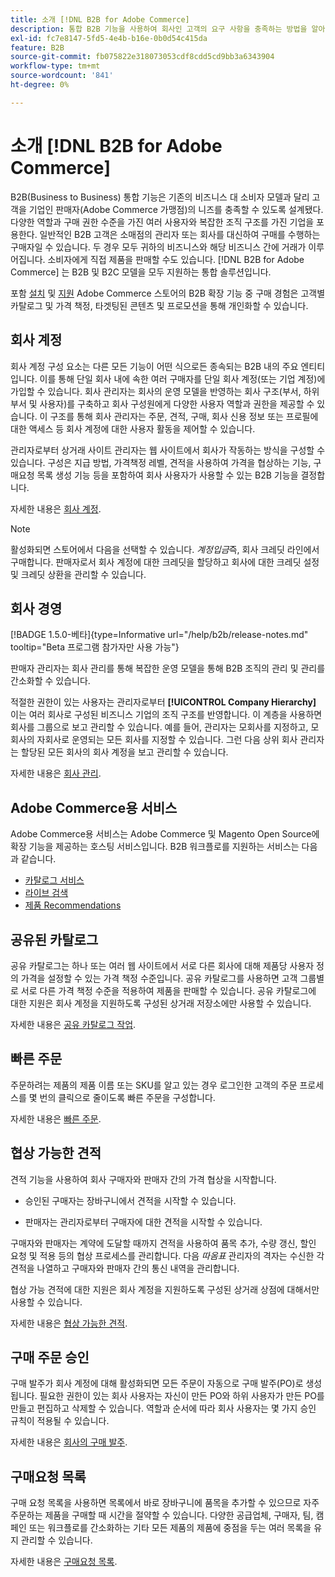 ```yaml
---
title: 소개 [!DNL B2B for Adobe Commerce]
description: 통합 B2B 기능을 사용하여 회사인 고객의 요구 사항을 충족하는 방법을 알아봅니다.
exl-id: fc7e8147-5fd5-4e4b-b16e-0b0d54c415da
feature: B2B
source-git-commit: fb075822e318073053cdf8cdd5cd9bb3a6343904
workflow-type: tm+mt
source-wordcount: '841'
ht-degree: 0%

---
```


# 소개 [!DNL B2B for Adobe Commerce]

B2B(Business to Business) 통합 기능은 기존의 비즈니스 대 소비자 모델과 달리 고객을 기업인 판매자(Adobe Commerce 가맹점)의 니즈를 충족할 수 있도록 설계됐다. 다양한 역할과 구매 권한 수준을 가진 여러 사용자와 복잡한 조직 구조를 가진 기업을 포용한다. 일반적인 B2B 고객은 소매점의 관리자 또는 회사를 대신하여 구매를 수행하는 구매자일 수 있습니다. 두 경우 모두 귀하의 비즈니스와 해당 비즈니스 간에 거래가 이루어집니다. 소비자에게 직접 제품을 판매할 수도 있습니다. [!DNL B2B for Adobe Commerce] 는 B2B 및 B2C 모델을 모두 지원하는 통합 솔루션입니다.

포함 [설치](install.md) 및 [지원](enable-basic-features.md) Adobe Commerce 스토어의 B2B 확장 기능 중 구매 경험은 고객별 카탈로그 및 가격 책정, 타겟팅된 콘텐츠 및 프로모션을 통해 개인화할 수 있습니다.

## 회사 계정

회사 계정 구성 요소는 다른 모든 기능이 어떤 식으로든 종속되는 B2B 내의 주요 엔티티입니다. 이를 통해 단일 회사 내에 속한 여러 구매자를 단일 회사 계정(또는 기업 계정)에 가입할 수 있습니다. 회사 관리자는 회사의 운영 모델을 반영하는 회사 구조(부서, 하위 부서 및 사용자)를 구축하고 회사 구성원에게 다양한 사용자 역할과 권한을 제공할 수 있습니다. 이 구조를 통해 회사 관리자는 주문, 견적, 구매, 회사 신용 정보 또는 프로필에 대한 액세스 등 회사 계정에 대한 사용자 활동을 제어할 수 있습니다.

관리자로부터 상거래 사이트 관리자는 웹 사이트에서 회사가 작동하는 방식을 구성할 수 있습니다. 구성은 지급 방법, 가격책정 레벨, 견적을 사용하여 가격을 협상하는 기능, 구매요청 목록 생성 기능 등을 포함하여 회사 사용자가 사용할 수 있는 B2B 기능을 결정합니다.

자세한 내용은 [회사 계정](account-companies.md).

>[!NOTE]
>
>활성화되면 스토어에서 다음을 선택할 수 있습니다. _계정입금_&#x200B;즉, 회사 크레딧 라인에서 구매합니다. 판매자로서 회사 계정에 대한 크레딧을 할당하고 회사에 대한 크레딧 설정 및 크레딧 상환을 관리할 수 있습니다.

## 회사 경영

[!BADGE 1.5.0-베타]{type=Informative url="/help/b2b/release-notes.md" tooltip="Beta 프로그램 참가자만 사용 가능"}

판매자 관리자는 회사 관리를 통해 복잡한 운영 모델을 통해 B2B 조직의 관리 및 관리를 간소화할 수 있습니다.

적절한 권한이 있는 사용자는 관리자로부터 **[!UICONTROL Company Hierarchy]** 이는 여러 회사로 구성된 비즈니스 기업의 조직 구조를 반영합니다. 이 계층을 사용하면 회사를 그룹으로 보고 관리할 수 있습니다. 예를 들어, 관리자는 모회사를 지정하고, 모회사의 자회사로 운영되는 모든 회사를 지정할 수 있습니다. 그런 다음 상위 회사 관리자는 할당된 모든 회사의 회사 계정을 보고 관리할 수 있습니다.

자세한 내용은 [회사 관리](manage-companies.md).

## Adobe Commerce용 서비스

Adobe Commerce용 서비스는 Adobe Commerce 및 Magento Open Source에 확장 기능을 제공하는 호스팅 서비스입니다. B2B 워크플로를 지원하는 서비스는 다음과 같습니다.

* [카탈로그 서비스](https://experienceleague.adobe.com/docs/commerce-merchant-services/catalog-service/guide-overview.html)
* [라이브 검색](https://experienceleague.adobe.com/docs/commerce-merchant-services/live-search/guide-overview.html)
* [제품 Recommendations](https://experienceleague.adobe.com/docs/commerce-merchant-services/product-recommendations/guide-overview.html)

## 공유된 카탈로그

공유 카탈로그는 하나 또는 여러 웹 사이트에서 서로 다른 회사에 대해 제품당 사용자 정의 가격을 설정할 수 있는 가격 책정 수준입니다. 공유 카탈로그를 사용하면 고객 그룹별로 서로 다른 가격 책정 수준을 적용하여 제품을 판매할 수 있습니다. 공유 카탈로그에 대한 지원은 회사 계정을 지원하도록 구성된 상거래 저장소에만 사용할 수 있습니다.

자세한 내용은 [공유 카탈로그 작업](catalog-shared.md).

## 빠른 주문

주문하려는 제품의 제품 이름 또는 SKU를 알고 있는 경우 로그인한 고객의 주문 프로세스를 몇 번의 클릭으로 줄이도록 빠른 주문을 구성합니다.

자세한 내용은 [빠른 주문](quick-order.md).

## 협상 가능한 견적

견적 기능을 사용하여 회사 구매자와 판매자 간의 가격 협상을 시작합니다.

* 승인된 구매자는 장바구니에서 견적을 시작할 수 있습니다.

* 판매자는 관리자로부터 구매자에 대한 견적을 시작할 수 있습니다.

구매자와 판매자는 계약에 도달할 때까지 견적을 사용하여 품목 추가, 수량 갱신, 할인 요청 및 적용 등의 협상 프로세스를 관리합니다. 다음 _따옴표_ 관리자의 격자는 수신한 각 견적을 나열하고 구매자와 판매자 간의 통신 내역을 관리합니다.

협상 가능 견적에 대한 지원은 회사 계정을 지원하도록 구성된 상거래 상점에 대해서만 사용할 수 있습니다.

자세한 내용은 [협상 가능한 견적](quotes.md).

## 구매 주문 승인

구매 발주가 회사 계정에 대해 활성화되면 모든 주문이 자동으로 구매 발주(PO)로 생성됩니다. 필요한 권한이 있는 회사 사용자는 자신이 만든 PO와 하위 사용자가 만든 PO를 만들고 편집하고 삭제할 수 있습니다. 역할과 순서에 따라 회사 사용자는 몇 가지 승인 규칙이 적용될 수 있습니다.

자세한 내용은 [회사의 구매 발주](purchase-order-flow.md).

## 구매요청 목록

구매 요청 목록을 사용하면 목록에서 바로 장바구니에 품목을 추가할 수 있으므로 자주 주문하는 제품을 구매할 때 시간을 절약할 수 있습니다. 다양한 공급업체, 구매자, 팀, 캠페인 또는 워크플로를 간소화하는 기타 모든 제품의 제품에 중점을 두는 여러 목록을 유지 관리할 수 있습니다.

자세한 내용은 [구매요청 목록](requisition-lists.md).
